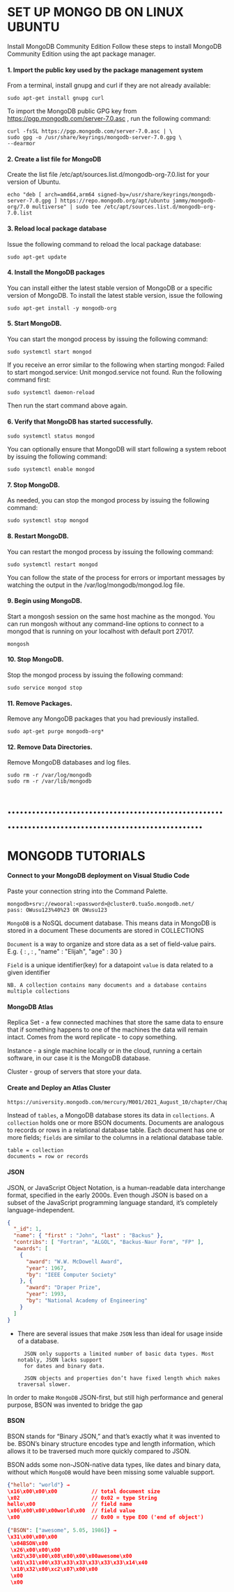 # SET UP MONGO DB ON LINUX UBUNTU

Install MongoDB Community Edition
Follow these steps to install MongoDB Community Edition using the apt package manager.


#### 1. Import the public key used by the package management system
From a terminal, install gnupg and curl if they are not already available:

    sudo apt-get install gnupg curl

To import the MongoDB public GPG key from 
https://pgp.mongodb.com/server-7.0.asc
, run the following command:

    curl -fsSL https://pgp.mongodb.com/server-7.0.asc | \
    sudo gpg -o /usr/share/keyrings/mongodb-server-7.0.gpg \
    --dearmor


#### 2. Create a list file for MongoDB
Create the list file /etc/apt/sources.list.d/mongodb-org-7.0.list for your version of Ubuntu.

    echo "deb [ arch=amd64,arm64 signed-by=/usr/share/keyrings/mongodb-server-7.0.gpg ] https://repo.mongodb.org/apt/ubuntu jammy/mongodb-org/7.0 multiverse" | sudo tee /etc/apt/sources.list.d/mongodb-org-7.0.list


#### 3. Reload local package database
Issue the following command to reload the local package database:

    sudo apt-get update


#### 4. Install the MongoDB packages
You can install either the latest stable version of MongoDB or a specific version of MongoDB.
To install the latest stable version, issue the following

    sudo apt-get install -y mongodb-org


#### 5. Start MongoDB.
You can start the mongod process by issuing the following command:

    sudo systemctl start mongod

If you receive an error similar to the following when starting mongod:
Failed to start mongod.service: Unit mongod.service not found.
Run the following command first:

    sudo systemctl daemon-reload

Then run the start command above again.


#### 6. Verify that MongoDB has started successfully.
    sudo systemctl status mongod

You can optionally ensure that MongoDB will start following a system reboot by issuing the following command:

    sudo systemctl enable mongod


#### 7. Stop MongoDB.
As needed, you can stop the mongod process by issuing the following command:

    sudo systemctl stop mongod


#### 8. Restart MongoDB.
You can restart the mongod process by issuing the following command:

    sudo systemctl restart mongod

You can follow the state of the process for errors or important messages by watching the output in the /var/log/mongodb/mongod.log file.


#### 9. Begin using MongoDB.
Start a mongosh session on the same host machine as the mongod. You can run mongosh
without any command-line options to connect to a mongod that is running on your localhost with default port 27017.

    mongosh


#### 10. Stop MongoDB.
Stop the mongod process by issuing the following command:

    sudo service mongod stop


#### 11. Remove Packages.
Remove any MongoDB packages that you had previously installed.

    sudo apt-get purge mongodb-org*


#### 12. Remove Data Directories.
Remove MongoDB databases and log files.

    sudo rm -r /var/log/mongodb
    sudo rm -r /var/lib/mongodb



# .....................................................................................................











# MONGODB TUTORIALS

#### Connect to your MongoDB deployment on Visual Studio Code
Paste your connection string into the Command Palette.
    
    mongodb+srv://ewooral:<password>@cluster0.tua5o.mongodb.net/
    pass: OWusu123%40%23 OR OWusu123

`MongoDB` is a NoSQL document database. This means data in MongoDB is stored in a document
These documents are stored in COLLECTIONS


`Document` is a way to organize and store data as a set of field-value pairs.
E.g. {
    <field> : <value>,
    <field> : <value>,
    "name" : "Elijah",
    "age" : 30
}

`Field` is a unique  identifier(key) for a datapoint
`value` is data related to a given identifier

    NB. A collection contains many documents and a database contains multiple collections

#### MongoDB Atlas

Replica Set - a few connected machines that store the same data to ensure that if something happens to one of the machines the data will remain intact. Comes from the word replicate - to copy something.

Instance - a single machine locally or in the cloud, running a certain software, in our case it is the MongoDB database.

Cluster - group of servers that store your data.


####  Create and Deploy an Atlas Cluster
    https://university.mongodb.com/mercury/M001/2021_August_10/chapter/Chapter_1_What_is_MongoDB_/lesson/5f32deb504e9ffc01ac9586c/problem

Instead of `tables`, a MongoDB database stores its data in `collections`. 
A `collection` holds one or more BSON documents. Documents are analogous to 
records or rows in a relational database table. Each document has one or more fields; 
`fields` are similar to the columns in a relational database table.

    table = collection
    documents = row or records

#### JSON
JSON, or JavaScript Object Notation, is a human-readable data interchange format, 
specified in the early 2000s. Even though JSON is based on a subset of the JavaScript 
programming language standard, it’s completely language-independent.

``` json
{
  "_id": 1,
  "name": { "first" : "John", "last" : "Backus" },
  "contribs": [ "Fortran", "ALGOL", "Backus-Naur Form", "FP" ],
  "awards": [
    {
      "award": "W.W. McDowell Award",
      "year": 1967,
      "by": "IEEE Computer Society"
    }, {
      "award": "Draper Prize",
      "year": 1993,
      "by": "National Academy of Engineering"
    }
  ]
}

```

* There are several issues that make `JSON` less than ideal for usage inside of a database.

        JSON only supports a limited number of basic data types. Most notably, JSON lacks support 
        for dates and binary data.

        JSON objects and properties don’t have fixed length which makes traversal slower.

In order to make `MongoDB` JSON-first, but still high performance and general purpose, BSON was invented to bridge the gap

#### BSON
BSON stands for “Binary JSON,” and that’s exactly what it was invented to be. 
BSON’s binary structure encodes type and length information, which allows it 
to be traversed much more quickly compared to JSON.

BSON adds some non-JSON-native data types, like dates and binary data, 
without which `MongoDB` would have been missing some valuable support.

``` json
{"hello": "world"} →
\x16\x00\x00\x00           // total document size
\x02                       // 0x02 = type String
hello\x00                  // field name
\x06\x00\x00\x00world\x00  // field value
\x00                       // 0x00 = type EOO ('end of object')
 
{"BSON": ["awesome", 5.05, 1986]} →
\x31\x00\x00\x00
 \x04BSON\x00
 \x26\x00\x00\x00
 \x02\x30\x00\x08\x00\x00\x00awesome\x00
 \x01\x31\x00\x33\x33\x33\x33\x33\x33\x14\x40
 \x10\x32\x00\xc2\x07\x00\x00
 \x00
 \x00

```